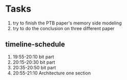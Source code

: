 # Tasks
1. try to finish the PTB paper's memory side modeling
2. try to do the conclusion on three different paper

## timeline-schedule
1. 19:55-20:10 bit part
2. 20:15-20:30 bit part
3. 20:35-20:50 bit part
4. 20:55-21:10 Architecture one section
